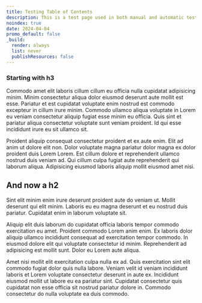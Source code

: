 ```yaml
---
title: Testing Table of Contents
description: This is a test page used in both manual and automatic tests. Do not delete. It will not be listed anywhere.
noindex: true
date: 2024-04-04
promo_default: false
_build:
  render: always
  list: never
  publishResources: false
---
```


### Starting with h3

Commodo amet elit laboris cillum cillum eu officia nulla cupidatat adipisicing minim. Minim consectetur aliqua dolor eiusmod deserunt aute mollit est esse. Pariatur et est cupidatat voluptate enim nostrud est commodo excepteur in cillum irure minim. Commodo ullamco aliqua voluptate in Lorem eu veniam consectetur aliquip fugiat esse minim eu officia. Quis sint et pariatur aliqua consectetur voluptate sunt veniam proident. Id qui esse incididunt irure eu sit ullamco sit.

Proident aliquip consequat consectetur proident et ex aute enim. Elit ad anim ut dolore elit non. Dolor voluptate magna pariatur dolor magna ex dolor proident duis Lorem Lorem. Est cillum dolore et reprehenderit ullamco nostrud duis veniam ad. Qui cillum culpa fugiat aute reprehenderit qui laborum aliqua. Adipisicing eiusmod laboris aliquip mollit eiusmod amet nisi.


## And now a h2

Sint elit minim enim irure deserunt proident aute do veniam ut. Mollit deserunt qui elit minim. Laboris eu eu magna deserunt et eu nostrud duis pariatur. Cupidatat enim in laborum voluptate sit.

Aliquip elit duis laborum do cupidatat officia laboris tempor commodo exercitation eu amet. Proident commodo Lorem anim enim. Ex laboris dolor aliquip ullamco incididunt consequat ad exercitation tempor commodo. In eiusmod dolore elit qui voluptate consectetur id minim. Reprehenderit ad adipisicing est mollit sunt. Dolor eu Lorem aute aliqua.

Amet nisi mollit elit exercitation culpa nulla ex ad. Quis exercitation sint elit commodo fugiat dolor quis nulla labore. Veniam velit id veniam incididunt laboris et Lorem voluptate consectetur deserunt in aute ex. Incididunt eiusmod mollit ut labore eu ea pariatur sint. Cupidatat consectetur quis cupidatat non esse officia sit nostrud pariatur dolore in. Commodo consectetur do nulla voluptate ea duis commodo.

